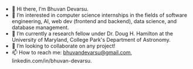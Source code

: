 - 👋 Hi there, I’m Bhuvan Devarsu.
- 👀 I’m interested in computer science internships in the fields of software engineering, AI, web dev (frontend and backend), data science, and database management.
- 🌱 I’m currently a research fellow under Dr. Doug H. Hamilton at the University of Maryland, College Park's Department of Astronomy.
- 💞️ I’m looking to collaborate on any project!
- 📫 How to reach me: bhuvandevarsu@gmail.com, linkedin.com/in/bhuvan-devarsu.

<!---
bhuvandevarsu/bhuvandevarsu is a ✨ special ✨ repository because its `README.md` (this file) appears on your GitHub profile.
You can click the Preview link to take a look at your changes.
--->
